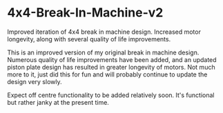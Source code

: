 # 4x4-Break-In-Machine-v2
Improved iteration of 4x4 break in machine design. Increased motor longevity, along with several quality of life improvements.


This is an improved version of my original break in machine design. Numerous quality of life improvements have been added, and an updated piston plate design has resulted in greater longevity of motors.
Not much more to it, just did this for fun and will probably continue to update the design very slowly.

Expect off centre functionality to be added relatively soon. It's functional but rather janky at the present time.
